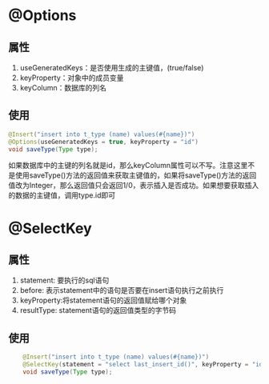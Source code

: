 # @Options
## 属性
1. useGeneratedKeys：是否使用生成的主键值，(true/false)
2. keyProperty：对象中的成员变量
3. keyColumn：数据库的列名
## 使用
```java
@Insert("insert into t_type (name) values(#{name})")
@Options(useGeneratedKeys = true, keyProperty = "id")
void saveType(Type type);
```
如果数据库中的主键的列名就是id，那么keyColumn属性可以不写。注意这里不是使用saveType()方法的返回值来获取主键值的，如果将saveType()方法的返回值改为Integer，那么返回值只会返回1/0，表示插入是否成功。如果想要获取插入的数据的主键值，调用type.id即可
# @SelectKey
## 属性
1. statement: 要执行的sql语句
2. before: 表示statement中的语句是否要在insert语句执行之前执行
3. keyProperty:将statement语句的返回值赋给哪个对象
4. resultType: statement语句的返回值类型的字节码
## 使用
```java
    @Insert("insert into t_type (name) values(#{name})")
    @SelectKey(statement = "select last_insert_id()", keyProperty = "id", before = false, resultType = long.class)
    void saveType(Type type);
```